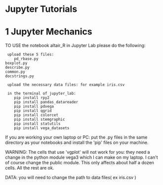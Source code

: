 # Jupyter Tutorials
# 1 Jupyter Mechanics

TO USE the notebook altair_R in Jupyter Lab please do the following:

     upload these 5 files:
        pd_rbase.py
	boxplot.py
	describe.py
	common.py
	docstrings.py

     upload the necessary data files: for example iris.csv

     in the terminal of jupyter_lab:
        pip install rpy2
        pip install pandas_datareader
        pip install pdvega
        pip install qgrid
        pip install colorcet
        pip install stemgraphic
        pip install statutils
        pip install vega_datasets

If you are working your own laptop or PC:
   put the .py files in the same directory as your notebooks
   and install the 'pip' files on your machine.

WARNING: The cells that use 'vgplot' will not work for you: they need a change
	 in the python module vega3 which I can make on my laptop.
	 I can't of course change the public module.
	 This only affects about half a dozen cells. All the rest are ok.

DATA: you will need to change the path to data files( ex iris.csv )
